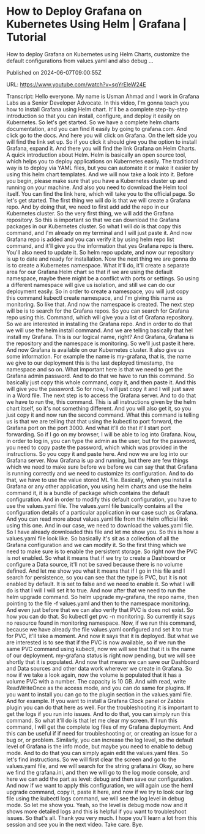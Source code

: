 # How to Deploy Grafana on Kubernetes Using Helm | Grafana | Tutorial

How to deploy Grafana on Kubernetes using Helm Charts, customize the default configurations from values.yaml and also debug ...

Published on 2024-06-07T09:00:55Z

URL: https://www.youtube.com/watch?v=sgYrEleW24E

Transcript: Hello everyone. My name is Usman Ahmad and I work in
Grafana Labs as a Senior Developer Advocate. In this video, I'm gonna teach you how to
install Grafana using Helm chart. It'll be a complete step-by-step
introduction so that you can install, configure, and deploy it easily on
Kubernetes. So let's get started. So we have a complete
helm charts documentation, and you can find it easily
by going to grafana.com. And click go to the docs. And here you will click on Grafana. On the left side you will
find the link set up. So if you click it should
give you the option to install Grafana, expand it. And there you will
find the link Grafana on Helm Charts. A quick introduction about Helm. Helm
is basically an open source tool, which helps you to deploy
applications on Kubernetes easily. The traditional way is
to deploy via YAML files, but you can automate it or make it easier
by using this helm chart templates. And we will now take a look
into it. Before you begin, please make sure that you have a
Kubernetes cluster up and running on your machine. And also you need to
download the Helm tool itself. You can find the link here, which
will take you to the official page. So let's get started. The first thing we will do is that
we will create a Grafana repo. And by doing that, we need to first add
add the repo in our Kubernetes cluster. So the very first thing, we
will add the Grafana repository. So this is important so that we can
download the Grafana packages in our Kubernetes cluster. So what I
will do is that copy this command, and I'm already on my terminal
and I will just paste it. And now Grafana repo is added
and you can verify it by using helm repo list command, and it'll give you the information
that yes Grafana repo is there. You'll also need to update
it. So helm repo update, and now our repository is
up to date and ready for installation. Now the next thing we are gonna do
is to create a Kubernetes namespace. What it'll do, it'll create a separate area for our Grafana Helm chart so
that if we are using the default namespace, maybe there might be a
conflict with ports or settings. So using a different namespace
will give us isolation, and still we can do our deployment
easily. So in order to create a namespace, you will just copy this command
kubectl create namespace, and I'm giving this name as monitoring. So like that. And now
the namespace is created. The next step will be is to
search for the Grafana repos. So you can search for
Grafana repo using this. Command, which will give you
a list of Grafana repository. So we are interested in
installing the Grafana repo. And in order to do that we will
use the helm install command. And we are telling basically
that hel install my Grafana. This is our logical
name, right? And Grafana, Grafana is the repository and
the namespace is monitoring. So we'll just paste it here. And now Grafana is available
on our Kubernetes cluster. It also give us some information. For
example the name is my-grafana, that is, the name we give to our deployment
this is the last deployed timestamp, the namespace and so on. What important here is
that we need to get the Grafana admin password. And to do
that we have to run this command. So basically just copy this
whole command, copy it, and then paste it. And this will
give you the password. So for now, I will just copy it and I
will just save in a Word file. The next step is to
access the Grafana server. And to do that we have
to run the, this command. This is all instructions given
by the helm chart itself, so it's not something different.
And you will also get it, so you just copy it and
now run the second command. What this command is telling us is
that we are telling that that using the kubectl to port forward, the
Grafana port on the port 3000. And what it'll do that it'll start port
forwarding. So if I go on my browser, I will be able to log into Grafana. Now, in order to log in, you can
type the admin as the user, but for the password, you need
to copy paste the password, which which was provided
in the instructions. So you copy it and paste here. And now we are log into
our Grafana server. Now Grafana is up and running, but there are few things which we
need to make sure before we before we can say that that Grafana is running
correctly and we need to customize its configuration. And to do that, we
have to use the value stored ML file. Basically, when you install a
Grafana or any other application, you using helm charts and
use the helm command it, it is a bundle of package which
contains the default configuration. And in order to modify
this default configuration, you have to use the values.yaml file. The values.yaml file basically contains
all the configuration details of a particular application in
our case such as Grafana. And you can read more about
values.yaml file from the Helm official link using this one. And in our case, we need to download the values.yaml file. So I have already downloaded
this file and let me show you. So this is how a
values.yaml file look like. So basically it's sit as a collection
of all the Grafana configuration and we can modify it. So the first thing which we need to
make sure is to enable the persistent storage. So right now
the PVC is not enabled. So what it means that if we try to
create a Dashboard or configure a Data source, it'll not be saved because
there is no volume defined. And let me show you what it means
that if I go in this file and I search for persistence, so you can see that the type is PVC,
but it is not enabled by default. It is set to false and we need to enable
it. So what I will do is that I will I will set it to true. And now after that we need to run the helm upgrade command. So helm
upgrade my-grafana, the repo name, then pointing to the file -f
values.yaml and then to the namespace monitoring. And even just before that we can also
verify that PVC is does not exist. So how you can do that. So kubectl get pvc -n monitoring. So currently it says no resource
found in monitoring namespace. Now, if we run this command, because we have already the file
values.yaml configured and set it to true for PVC, it'll take a moment. And now it says that it is deployed. But what we are interested is to see
that if the PVC is now available, so if we run the same PVC
command using kubectl, now we will see that that it
is the name of our deployment. my-grafana status is right now pending, but we will see shortly
that it is populated. And now that means we can
save our Dashboard and Data sources and other data work
wherever we create in Grafana. So now if we take a look again, now the volume is populated that
it has a volume PVC with a number. The capacity is 10 GB. And with read, write ReadWriteOnce as the access mode, and you can do same for plugins. If you want to install you can go to the
plugin section in the values.yaml file. And for example. If you want to install a
Grafana Clock panel or Zabbix plugin you can do that here as well. For the troubleshooting it is
important to get the logs if you run into issues. And to do that,
you can simply run this command. So what it'll do is that
let me clear my screen. If I run this command, I will get the complete log
files of my Grafana deployment. And this can be useful if if
need for troubleshooting or, or creating an issue for
a bug or, or problem. Similarly, you can increase the log level, so the default level of
Grafana is the info mode, but maybe you need to
enable to debug mode. And to do that you can simply
again edit the values.yaml files. So let's find instructions. So we will first clear
the screen and go to the values.yaml file, and we will search
for the string grafana.ini Okay, so here we find the grafana.ini, and then we will go to
the log mode console, and here we can add the part as level: debug and then save our configuration. And now if we want to
apply this configuration, we will again use the heml upgrade
command, copy it, paste it here, and now if we try to look our
log file using the kubectl logs command, we will see
the log level in debug mode. So let me show you. Yeah, so the level is debug mode now and
it shows more detailed logs and this is helpful if you want to
troubleshoot issues. So that's all. Thank you very much. I hope you'll learn a lot from this
session and see you in the next video. Take care. Bye.

